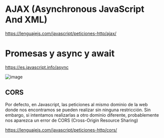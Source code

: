 # AJAX (Asynchronous JavaScript And XML)

https://lenguajejs.com/javascript/peticiones-http/ajax/

# Promesas y async y await

https://es.javascript.info/async

![image](https://github.com/profeMelola/LM-09-2023-24/assets/91023374/1381ea90-04d2-411b-9e23-cd5fe10e2b2f)


## CORS

Por defecto, en Javascript, las peticiones al mismo dominio de la web donde nos encontramos se pueden realizar sin ninguna restricción. Sin embargo, si intentamos realizarlas a otro dominio diferente, probablemente nos aparezca un error de CORS (Cross-Origin Resource Sharing) 
 
https://lenguajejs.com/javascript/peticiones-http/cors/
